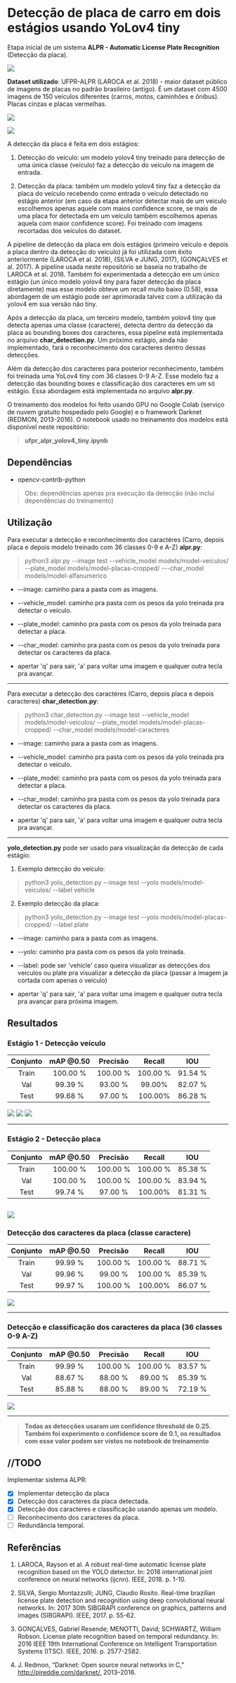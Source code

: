 # Detecção de placa de carro em dois estágios usando YoLov4 tiny 

Etapa inicial de um sistema **ALPR - Automatic License Plate Recognition** (Detecção da placa). 

![](assets/detections.gif)

**Dataset utilizado**: UFPR-ALPR (LAROCA et al. 2018) -  maior dataset público de imagens de placas no padrão brasileiro (antigo). É um dataset com 4500 imagens de 150 veículos diferentes (carros, motos, caminhões e ônibus). Placas cinzas e placas vermelhas. 

![](assets/datasetUFPRALPR.png)

![](assets/tipos-placas.png)

A detecção da placa é feita em dois estágios: 

1. Detecção do veículo: um modelo yolov4 tiny treinado para detecção de uma única classe (veículo) faz a detecção do veículo na imagem de entrada. 

2. Detecção da placa: também um modelo yolov4 tiny faz a detecção da placa do veículo recebendo como entrada o veículo detectado no estágio anterior (em caso da etapa anterior detectar mais de um veículo escolhemos apenas aquele com maios confidence score, se mais de uma placa for detectada em um veículo também escolhemos apenas aquela com maior confidence score). Foi treinado com imagens recortadas dos veículos do dataset. 

A pipeline de detecção da placa em dois estágios (primeiro veículo e depois a placa dentro da detecção do veículo) já foi utilizada com êxito anteriormente (LAROCA et al. 2018), (SILVA e JUNG, 2017), (GONÇALVES et al. 2017). A pipeline usada neste repositório se baseia no trabalho de LAROCA et al. 2018. Também foi experimentada a detecção em um único estágio (un único modelo yolov4 tiny para fazer detecção da placa diretamente) mas esse modelo obteve um recall muito baixo (0.58), essa abordagem de um estágio pode ser aprimorada talvez com a utilização da yolov4 em sua versão não tiny.  

Após a detecção da placa, um terceiro modelo, também yolov4 tiny que detecta apenas uma classe (caractere), detecta dentro da detecção da placa as bounding boxes dos caracteres, essa pipeline está implementada no arquivo **char_detection.py**. Um próximo estágio, ainda não implementado, fará o reconhecimento dos caracteres dentro dessas detecções. 

Além da detecção dos caracteres para posterior reconhecimento, também foi treinada uma YoLov4 tiny com 36 classes 0-9 A-Z. Esse modelo faz a detecção das bounding boxes e classificação dos caracteres em um só estágio. Essa abordagem está implementada no arquivo **alpr.py**. 

O treinamento dos modelos foi feito usando GPU  no Google Colab (serviço de nuvem
gratuito hospedado pelo Google) e o framework Darknet (REDMON, 2013-2016). O notebook usado no treinamento dos modelos está disponível neste repositório: 
> **ufpr_alpr_yolov4_tiny.ipynb**

## Dependências
* opencv-contrib-python

>Obs: dependências apenas pra execução da detecção (não inclui dependências do treinamento)

## Utilização

Para executar a detecção e reconhecimento dos caractéres (Carro, depois placa e depois modelo treinado com 36 classes 0-9 e A-Z) **alpr.py**: 
> python3 alpr.py --image test --vehicle_model models/model-veiculos/ --plate_model models/model-placas-cropped/ ---char_model models/model-alfanumerico

* --image: caminho para a pasta com as imagens. 
* --vehicle_model: caminho pra pasta com os pesos da yolo treinada pra detectar o veículo. 
* --plate_model: caminho pra pasta com os pesos da yolo treinada para detectar a placa.
* --char_model: caminho pra pasta com os pesos da yolo treinada para detectar os caracteres da placa.

* apertar 'q' para sair, 'a' para voltar uma imagem e qualquer outra tecla pra avançar. 

------------------

Para executar a detecção dos caractéres (Carro, depois placa e depois caracteres) **char_detection.py**: 
> python3 char_detection.py --image test --vehicle_model models/model-veiculos/ --plate_model models/model-placas-cropped/ --char_model models/model-caracteres

* --image: caminho para a pasta com as imagens. 
* --vehicle_model: caminho pra pasta com os pesos da yolo treinada pra detectar o veículo. 
* --plate_model: caminho pra pasta com os pesos da yolo treinada para detectar a placa.
* --char_model: caminho pra pasta com os pesos da yolo treinada para detectar os caracteres da placa.

* apertar 'q' para sair, 'a' para voltar uma imagem e qualquer outra tecla pra avançar. 

------------------

**yolo_detection.py** pode ser usado para visualização da detecção de cada estágio:
1. Exemplo detecção do veículo: 
> python3 yolo_detection.py --image test --yolo models/model-veiculos/ --label vehicle

2. Exemplo detecção da placa: 
> python3 yolo_detection.py --image test --yolo models/model-placas-cropped/ --label plate

* --image: caminho para a pasta com as imagens.

* --yolo: caminho pra pasta com os pesos da yolo treinada. 

* --label: pode ser 'vehicle' caso queira visualizar as detecções dos veículos ou plate pra visualizar a detecção da placa (passar a imagem ja cortada com apenas o veículo)

* apertar 'q' para sair, 'a' para voltar uma imagem e qualquer outra tecla pra avançar para próxima imagem. 

## Resultados

### Estágio 1 - Detecção veículo

| Conjunto | mAP @0.50 | Precisão |  Recall  | IOU     |
|:--------:|:---------:|:--------:|:--------:|---------|
|   Train  |  100.00 % | 100.00 % | 100.00 % | 91.54 % |
|    Val   |  99.39 %  |  93.00 % |  99.00%  | 82.07 % |
|   Test   |  99.68 %  |  97.00 % |  100.00% | 86.28 % |

![](assets/det-vehicle1.png)
![](assets/det-vehicle2.png)
![](assets/det-vehicle3.png)

--------------

### Estágio 2 - Detecção placa

| Conjunto | mAP @0.50 | Precisão |  Recall  | IOU     |
|:--------:|:---------:|:--------:|:--------:|---------|
|   Train  |  100.00 % | 100.00 % | 100.00 % | 85.38 % |
|    Val   |  100.00 % | 100.00 % | 100.00 % | 83.94 % |
|   Test   |  99.74 %  |  97.00 % |  100.00% | 81.31 % |


![](assets/dets-placas.png)
--------------

### Detecção dos caracteres da placa (classe caractere)

| Conjunto | mAP @0.50 | Precisão |  Recall  | IOU     |
|:--------:|:---------:|:--------:|:--------:|---------|
|   Train  |  99.99 %  | 100.00 % | 100.00 % | 88.71 % |
|    Val   |  99.96 %  |  99.00 % | 100.00 % | 85.39 % |
|   Test   |  99.97 %  | 100.00 % |  100.00% | 86.07 % |


![](assets/char_dets.jpg)

--------------

### Detecção e classificação dos caracteres da placa (36 classes 0-9 A-Z)

| Conjunto | mAP @0.50 | Precisão |  Recall  | IOU     |
|:--------:|:---------:|:--------:|:--------:|---------|
|   Train  |  99.99 %  | 100.00 % | 100.00 % | 83.57 % |
|    Val   |  88.67 %  |  88.00 % |  89.00 % | 85.39 % |
|   Test   |  85.88 %  |  88.00 % |  89.00 % | 72.19 % |

![](assets/dets_com_classificacao.png)

----------------

>**Todas as detecções usaram um confidence threshold de 0.25. Também foi experimento o confidence score de 0.1, os resultados com esse valor podem ser vistos no notebook de treinamento**

## //TODO
Implementar sistema ALPR: 
- [x] Implementar detecção da placa
- [x] Detecção dos caracteres da placa detectada. 
- [x] Detecção dos caracteres e classificação usando apenas um modelo. 
- [ ] Reconhecimento dos caracteres da placa. 
- [ ] Redundância temporal. 

## Referências
1. LAROCA, Rayson et al. A robust real-time automatic license plate recognition based on the YOLO detector. In: 2018 international joint conference on neural networks (ijcnn). IEEE, 2018. p. 1-10.

2. SILVA, Sergio Montazzolli; JUNG, Claudio Rosito. Real-time brazilian license plate detection and recognition using deep convolutional neural networks. In: 2017 30th SIBGRAPI conference on graphics, patterns and images (SIBGRAPI). IEEE, 2017. p. 55-62.

3. GONÇALVES, Gabriel Resende; MENOTTI, David; SCHWARTZ, William Robson. License plate recognition based on temporal redundancy. In: 2016 IEEE 19th International Conference on Intelligent Transportation Systems (ITSC). IEEE, 2016. p. 2577-2582.

4. J. Redmon, “Darknet: Open source neural networks in C,” http://pjreddie.com/darknet/, 2013–2016.
